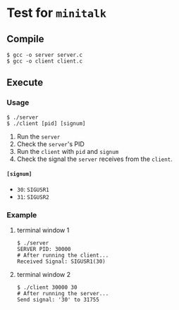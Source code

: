 # Test for `minitalk`

## Compile
```shell
$ gcc -o server server.c
$ gcc -o client client.c
```

## Execute
### Usage
```shell
$ ./server
$ ./client [pid] [signum]
```

1. Run the `server`
2. Check the `server`'s PID
3. Run the `client` with `pid` and `signum`
4. Check the signal the `server` receives from the `client`.

#### `[signum]`
- `30`: `SIGUSR1`
- `31`: `SIGUSR2`

### Example
1. terminal window 1
	```shell
	$ ./server
	SERVER PID: 30000
	# After running the client...
	Received Signal: SIGUSR1(30)
	```
2. terminal window 2
	```shell
	$ ./client 30000 30
	# After running the server...
	Send signal: '30' to 31755
	```

